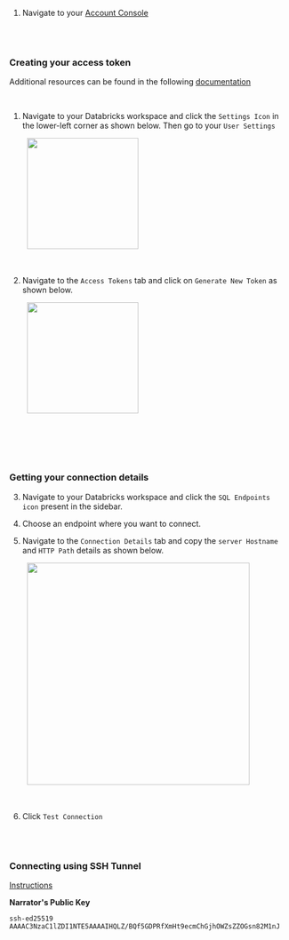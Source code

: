 
1. Navigate to your [Account Console](https://accounts.cloud.databricks.com/)


<br><br>



### Creating your access token

Additional resources can be found in the following [documentation](https://docs.databricks.com/dev-tools/api/latest/authentication.html#token-management)


<br>


1. Navigate to your Databricks workspace and click the `Settings Icon` in the lower-left corner as shown below. Then go to your `User Settings`


&emsp;&emsp; <img height="200px" src="https://res.cloudinary.com/hevo/images/f_auto,q_auto/v1637649803/hevo-learn/User-Settings-in-Databricks/User-Settings-in-Databricks.png">


<br>


2. Navigate to the `Access Tokens` tab and click on `Generate New Token` as shown below.


&emsp;&emsp;      <img height="200px" src="https://www2.microstrategy.com/producthelp/current/Gateway_Connections/WebHelp/Lang_1033/Content/Resources/Images/Databricks/generate_new_token.png">

&emsp;

<br>
<br>



### Getting your connection details

3. Navigate to your Databricks workspace and click the `SQL Endpoints icon` present in the sidebar.

4. Choose an endpoint where you want to connect.

5. Navigate to the `Connection Details` tab and copy the `server Hostname` and `HTTP Path` details as shown below.

&emsp;&emsp; <img height="400px" src="https://docs.databricks.com/_images/endpoint-connection-details.png">

<br>


6. Click `Test Connection`




<br>
<br>

### Connecting using SSH Tunnel

[Instructions](doc:connect-a-warehouse#using-an-ssh-tunnel)


**Narrator's Public Key**

```
ssh-ed25519 AAAAC3NzaC1lZDI1NTE5AAAAIHQLZ/BQf5GDPRfXmHt9ecmChGjhOWZsZZOGsn82M1nJ
```

<br>
